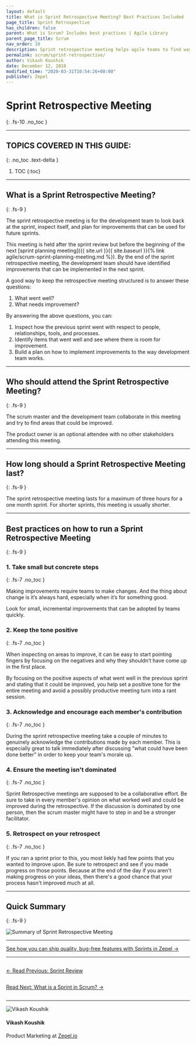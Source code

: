 ```yaml
---
layout: default
title: What is Sprint Retrospective Meeting? Best Practices Included
page_title: Sprint Retrospective
has_children: false
parent: What is Scrum? Includes best practices | Agile Library
parent_page_title: Scrum
nav_order: 10
description: Sprint retrospective meeting helps agile teams to find ways to improve. In this guide we understand what a sprint retrospective meeting is and explore best practices.
permalink: scrum/sprint-retrospective/
author: Vikash Koushik
date: December 12, 2018
modified_time: "2020-03-31T10:54:26+00:00"
publisher: Zepel
---
```


# Sprint Retrospective Meeting
{: .fs-10 .no_toc }

---

## **TOPICS COVERED IN THIS GUIDE:**
{: .no_toc .text-delta }

1. TOC
{:toc}

---

## What is a Sprint Retrospective Meeting?
{: .fs-9 }

The sprint retrospective meeting is for the development team to look back at the sprint, inspect itself, and plan for improvements that can be used for future sprints.

This meeting is held after the sprint review but before the beginning of the next [sprint planning meeting]({{ site.url }}{{ site.baseurl }}{% link agile/scrum-sprint-planning-meeting.md %}). By the end of the sprint retrospective meeting, the development team should have identified improvements that can be implemented in the next sprint.

A good way to keep the retrospective meeting structured is to answer these questions:
1. What went well?
2. What needs improvement?

By answering the above questions, you can:

1. Inspect how the previous sprint went with respect to people, relationships, tools, and processes.
1. Identify items that went well and see where there is room for improvement.
1. Build a plan on how to implement improvements to the way development team works.


---

## Who should attend the Sprint Retrospective Meeting?
{: .fs-9 }

The scrum master and the development team collaborate in this meeting and try to find areas that could be improved.

The product owner is an optional attendee with no other stakeholders attending this meeting.

---

## How long should a Sprint Retrospective Meeting last?
{: .fs-9 }

The sprint retrospective meeting lasts for a maximum of three hours for a one month sprint. For shorter sprints, this meeting is usually shorter. 

---

## Best practices on how to run a Sprint Retrospective Meeting 
{: .fs-9 }

### 1. Take small but concrete steps
{: .fs-7 .no_toc }

Making improvements require teams to make changes. And the thing about change is it’s always hard, especially when it’s for something good. 

Look for small, incremental improvements that can be adopted by teams quickly. 

### 2. Keep the tone positive
{: .fs-7 .no_toc }

When inspecting on areas to improve, it can be easy to start pointing fingers by focusing on the negatives and why they shouldn’t have come up in the first place. 

By focusing on the positive aspects of what went well in the previous sprint and stating that it could be improved, you help set a positive tone for the entire meeting and avoid a possibly productive meeting turn into a rant session.

### 3. Acknowledge and encourage each member's contribution
{: .fs-7 .no_toc }

During the sprint retrospective meeting take a couple of minutes to genuinely acknowledge the contributions made by each member. This is especially great to talk immediately after discussing "what could have been done better" in order to keep your team's morale up.

### 4. Ensure the meeting isn't dominated
{: .fs-7 .no_toc }

Sprint Retrospective meetings are supposed to be a collaborative effort. Be sure to take in every member's opinion on what worked well and could be improved during the retrospective. If the discussion is dominated by one person, then the scrum master might have to step in and be a stronger facilitator.

### 5. Retrospect on your retrospect
{: .fs-7 .no_toc }

If you ran a sprint prior to this, you most liekly had few points that you wanted to improve upon. Be sure to retrospect and see if you made progress on those points. Because at the end of the day if you aren't making progress on your ideas, then there's a good chance that your process hasn't improved much at all.

---

## Quick Summary
{: .fs-9 }


![Summary of Sprint Retrospective Meeting](/agile/assets/uploads/sprint-retrospective-meeting.png)


---

<div class="highlight-row">
<div class="highlight-column">
<div class="highlight-card">
    <div class="highlight-container">
        <a href="https://zepel.io/features/sprints/?utm_source=agilelibrary&utm_medium=bottom-cta&utm_campaign=sprint-retrospective" target="_blank">
        <p class="highlight-card-title">See how you can ship quality, bug-free features with Sprints in Zepel  →</p>
        </a>    
    </div>
</div>
</div>
</div>

---

<div class="row">
<div class="column">
<div class="card">
  <div class="container">
    <a href="{{ site.url }}{{ site.baseurl }}{% link agile/scrum-sprint-review-meeting.md %}">
    <p class="card-title">←  Read Previous: Sprint Review</p> 
    </a>
  </div>
</div>
</div>

<div class="column">
<div class="card">
  <div class="container">
    <a href="{{ site.url }}{{ site.baseurl }}{% link agile/scrum-sprint.md %}">
    <p class="card-title">Read Next: What is a Sprint in Scrum?  →</p>
    </a>
  </div>
</div>
</div>
</div>

---

<div class="row">
  <div class="column">
    <div class="author-card">
      <img class="author-profile-image" src="/agile/assets/uploads/vikashkoushik.jpeg" alt="Vikash Koushik">
      <div class="author-card-content">
        <h4 class="author-card-name">Vikash Koushik</h4>
            <p>Product Marketing at <a href="https://zepel.io/">Zepel.io</a></p>
      </div>
    </div>
  </div>
</div>